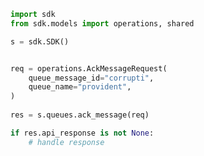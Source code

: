 <!-- Start SDK Example Usage -->
```python
import sdk
from sdk.models import operations, shared

s = sdk.SDK()


req = operations.AckMessageRequest(
    queue_message_id="corrupti",
    queue_name="provident",
)
    
res = s.queues.ack_message(req)

if res.api_response is not None:
    # handle response
```
<!-- End SDK Example Usage -->
